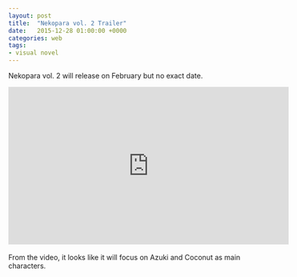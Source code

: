 ```yaml
---
layout: post
title:  "Nekopara vol. 2 Trailer"
date:   2015-12-28 01:00:00 +0000
categories: web
tags:
- visual novel
---
```



Nekopara vol. 2 will release on February but no exact date.
<div class="videoWrapper">
<iframe width="560" height="315" src="https://www.youtube.com/embed/SA4t-uiccCA" frameborder="0" allowfullscreen></iframe>
</div>
<br>
From the video, it looks like it will focus on Azuki and Coconut as main characters.


